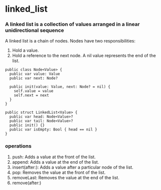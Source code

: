 # linked_list

### A linked list is a collection of values arranged in a linear unidirectional sequence
A linked list is a chain of nodes. Nodes have two responsibilities:
1. Hold a value.
2. Hold a reference to the next node. A nil value represents the end of the list.

```
public class Node<Value> {
  public var value: Value
  public var next: Node?
  
  public init(value: Value, next: Node? = nil) {
    self.value = value
    self.next = next
  }
}
```

```
public struct LinkedList<Value> {
  public var head: Node<Value>?
  public var tail: Node<Value>?
  public init() {}
  public var isEmpty: Bool { head == nil }
}
```

### operations
1. push: Adds a value at the front of the list.
2. append: Adds a value at the end of the list.
3. insert(after:): Adds a value after a particular node of the list.
4. pop: Removes the value at the front of the list.
5. removeLast: Removes the value at the end of the list.
6. remove(after:)
